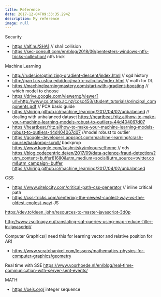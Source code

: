 ```yaml
---
title: Reference
date: 2017-12-04T09:33:35.294Z
description: My reference
image: null
---
```

Security

* https://alf.nu/SHA1 // sha1 collision
* https://sec-consult.com/en/blog/2018/06/pentesters-windows-ntfs-tricks-collection/ ntfs trick

Machine Learning

* http://ruder.io/optimizing-gradient-descent/index.html // sgd history
* http://parrt.cs.usfca.edu/doc/matrix-calculus/index.html // math for DL
* https://machinelearningmastery.com/start-with-gradient-boosting // which model to choose
* https://drive.google.com/viewerng/viewer?url=http://www.cs.otago.ac.nz/cosc453/student_tutorials/principal_components.pdf // PCA basic guide
* https://shiring.github.io/machine_learning/2017/04/02/unbalanced // dealing with unbalanced dataset
  https://heartbeat.fritz.ai/how-to-make-your-machine-learning-models-robust-to-outliers-44d404067d07
* https://heartbeat.fritz.ai/how-to-make-your-machine-learning-models-robust-to-outliers-44d404067d07 //model robust to outlier
* https://google-developers.appspot.com/machine-learning/crash-course/backprop-scroll/ backprop
https://www.kaggle.com/kashnitsky/mlcourse/home // ods 
https://blog.codecentric.de/en/2017/09/data-science-fraud-detection/?utm_content=buffer81680&utm_medium=social&utm_source=twitter.com&utm_campaign=buffer
https://shiring.github.io/machine_learning/2017/04/02/unbalanced

CSS

* https://www.sitelocity.com/critical-path-css-generator // inline critical path
* https://css-tricks.com/centering-the-newest-coolest-way-vs-the-oldest-coolest-way/
  JS

https://dev.to/deen_john/resources-to-master-javascript-3d0p

http://www.zsoltnagy.eu/translating-sql-queries-using-map-reduce-filter-in-javascript/

Computer Graphics(I need this for learning vector and relative position for AR)

* https://www.scratchapixel.com/lessons/mathematics-physics-for-computer-graphics/geometry

Real time with SSE https://www.voorhoede.nl/en/blog/real-time-communication-with-server-sent-events/

MATH

* https://oeis.org/ integer sequence


